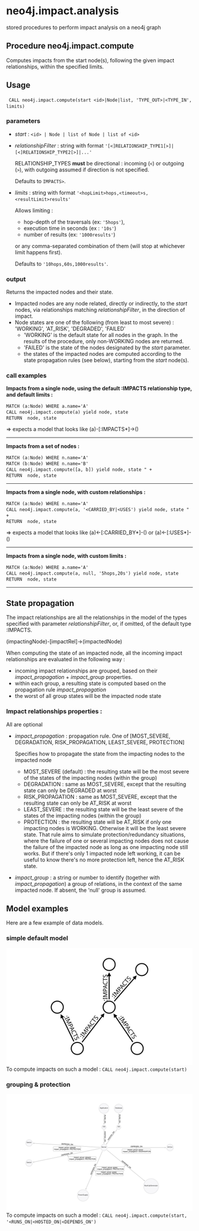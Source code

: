 # neo4j.impact.analysis
stored procedures to perform impact analysis on a neo4j graph

## Procedure **neo4j.impact.compute**
Computes impacts from the start node(s), following the given impact relationships, within the specified limits.

## Usage
` CALL neo4j.impact.compute(start <id>|Node|list, 'TYPE_OUT>|<TYPE_IN', limits)`
### parameters 
* _start_ : `<id> | Node | list of Node | list of <id>`
* _relationshipFilter_ : string with format `'[<]RELATIONSHIP_TYPE1[>]|[<]RELATIONSHIP_TYPE2[>]|...'`

  RELATIONSHIP_TYPES **must** be directional : incoming (`<`) or outgoing (`>`), with outgoing assumed if direction is not specified. 
  
  Defaults to `IMPACTS>`.
* _limits_ : string with format `'<hopLimit>hops,<timeout>s,<resultLimit>results'`

  Allows limiting :
   * hop-depth of the traversals (ex: `'5hops'`), 
   * execution time in seconds (ex : `'10s'`) 
   * number of results (ex: `'1000results'`)
   
   or any comma-separated combination of them (will stop at whichever limit happens first). 
   
   Defaults to `'10hops,60s,1000results'`.
### output
Returns the impacted nodes and their state. 
* Impacted nodes are any node related, directly or indirectly, to the _start_ nodes, via relationships matching _relationshipFilter_, in the direction of impact. 
* Node states are one of the following (from least to most severe) : 'WORKING', 'AT_RISK', 'DEGRADED', 'FAILED'
  * 'WORKING' is the default state for all nodes in the graph. In the results of the procedure, only non-WORKING nodes are returned.
  * 'FAILED' is the state of the nodes designated by the _start_ parameter.
  * the states of the impacted nodes are computed according to the state propagation rules (see below), starting from the _start_ node(s).


### call examples
**Impacts from a single node, using the default :IMPACTS relationship type, and default limits :**
```
MATCH (a:Node) WHERE a.name='A'  
CALL neo4j.impact.compute(a) yield node, state 
RETURN  node, state
```
=> expects a model that looks like (a)-[:IMPACTS*]->()

---
**Impacts from a set of nodes :** 
```
MATCH (a:Node) WHERE n.name='A'
MATCH (b:Node) WHERE n.name='B'
CALL neo4j.impact.compute([a, b]) yield node, state " +
RETURN  node, state
```
---
**Impacts from a single node, with custom relationships :**
```
MATCH (a:Node) WHERE n.name='A'
CALL neo4j.impact.compute(a, '<CARRIED_BY|<USES') yield node, state " +
RETURN  node, state
```
=> expects a model that looks like (a)<-[:CARRIED_BY*]-() or (a)<-[:USES*]-() 

---

**Impacts from a single node, with custom limits :**
```
MATCH (a:Node) WHERE a.name='A'  
CALL neo4j.impact.compute(a, null, '5hops,20s') yield node, state 
RETURN  node, state
```
---
## State propagation 
The impact relationships are all the relationships in the model of the types specified with parameter _relationshipFilter_, 
or, if omitted, of the default type :IMPACTS.

(impactingNode)-[impactRel]->(impactedNode)

When computing the state of an impacted node, all the incoming impact relationships are evaluated in the following way :
 * incoming impact relationships are grouped, based on their _impact_propagation_ + _impact_group_ properties.
 * within each group, a resulting state is computed based on the propagation rule _impact_propagation_
 * the worst of all group states will be the impacted node state 

### Impact relationships properties :
All are optional
 * _impact_propagation_ : propagation rule. One of [MOST_SEVERE, DEGRADATION, RISK_PROPAGATION, LEAST_SEVERE, PROTECTION] 
   
   Specifies how to propagate the state from the impacting nodes to the impacted node
   * MOST_SEVERE (default) : the resulting state will be the most severe of the states of the impacting nodes (within the group)
   * DEGRADATION : same as MOST_SEVERE, except that the resulting state can only be DEGRADED at worst 
   * RISK_PROPAGATION : same as MOST_SEVERE, except that the resulting state can only be AT_RISK at worst
   * LEAST_SEVERE : the resulting state will be the least severe of the states of the impacting nodes (within the group)
   * PROTECTION : the resulting state will be AT_RISK if only one impacting nodes is WORKING. Otherwise it will be the least severe state. 
     That rule aims to simulate protection/redundancy situations, where the failure of one or several impacting nodes does not cause the failure of the impacted node as long as one impacting node still works. 
     But if there's only 1 impacted node left working, it can be useful to know there's no more protection left, hence the AT_RISK state.
 * _impact_group_ : a string or number to identify (together with _impact_propagation_) a group of relations, in the context of the same impacted node. If absent, the 'null' group is assumed. 

## Model examples
Here are a few example of data models.
### simple default model
![Simple model](https://github.com/pecollet/neo4j-impact-analysis/raw/master/pics/simple-model.svg "Simple Model")
To compute impacts on such a model : `CALL neo4j.impact.compute(start)`

### grouping & protection
![Grouping & protection](https://github.com/pecollet/neo4j-impact-analysis/raw/master/pics/grouping-protection.svg "Model with grouping & protection")
To compute impacts on such a model : `CALL neo4j.impact.compute(start, '<RUNS_ON|<HOSTED_ON|<DEPENDS_ON')`
